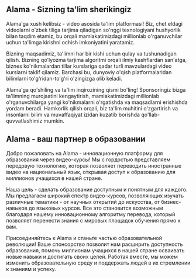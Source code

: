 ## Alama - Sizning ta'lim sherikingiz

Alama'ga xush kelibsiz - video asosida ta'lim platformasi! Biz, chet eldagi videolarni o'zbek tiliga tarjima qiladigan so'nggi texnologiyani hushyorlik bilan taqdim etamiz, bu orqali mamlakatimizdagi millionlab o'rganuvchilar uchun ta'limga kirishni ochish imkoniyatini yaratamiz.

Bizning maqsadimiz, ta'limni har bir kishi uchun qulay va tushunadigan qilish. Bizning qo'lyozma tarjima algoritmi orqali ilmiy kashflardan san'atga, biznes ko'nikmalardan tillar kurslariga qadar turli mavzulardagi video kurslarni taklif qilamiz. Barchasi bu, dunyoviy o'qish platformalaridan bilimlarni to'g'ridan-to'g'ri o'zingizga olib keladi.

Alama'ga qo'shiling va ta'lim inqirozining qismi bo'ling! Sponsoringiz bizga ta'limning murojaatini kengaytirish, mamlakatimizdagi millionlab o'rganuvchilarga yangi ko'nikmalarni o'rgatishda va maqsadlarni erishishda yordam beradi. Hamkorlik qilish orqali, biz ta'lim muhitini o'zgartirish va insonlarni bilim va muvaffaqiyat izidan kuzatib borishda qo'llab-quvvatlashimiz mumkin.

## Alama - ваш партнер в образовании

Добро пожаловать на Alama - инновационную платформу для образования через видео-курсы! Мы с гордостью представляем передовую технологию, которая позволяет переводить иностранные видео на национальный язык, открывая доступ к образованию для миллионов учащихся в нашей стране.

Наша цель - сделать образование доступным и понятным для каждого. Мы предлагаем широкий спектр видео-курсов, позволяющих изучать различные тематики - от научных открытий до искусства, от бизнес-навыков до языковых курсов. Все это становится возможным благодаря нашему инновационному алгоритму перевода, который позволяет перенести знания с мировых площадок обучения прямо к вам.

Присоединяйтесь к Alama и станьте частью образовательной революции! Ваше спонсорство позволит нам расширить доступность образования, помочь миллионам учащихся в нашей стране осваивать новые навыки и достигать своих целей. Работая вместе, мы можем изменить образовательную среду и поддержать людей в их стремлении к знаниям и успеху.
